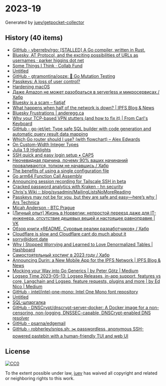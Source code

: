 # 2023-19

Generated by [juev/getpocket-collector](https://github.com/juev/getpocket-collector)

## History (40 items)

- [GitHub - yberreby/rgo: [STALLED] A Go compiler, written in Rust.](https://github.com/yberreby/rgo)
- [Bluesky, AT Protocol, and the exciting possibilities of URLs as usernames · parker higgins dot net](https://parkerhiggins.net/2023/05/bluesky-atproto-url-usernames/)
- [Some Things I Think · Collab Fund](https://collabfund.com/blog/thoughts/)
- [Untitled](https://www.buymeacoffee.com/sylumer/april-2023-1758392)
- [GitHub - gtramontina/ooze: 🧬 Go Mutation Testing](https://github.com/gtramontina/ooze)
- [Passkeys: A loss of user control?](https://lapcatsoftware.com/articles/2023/5/1.html)
- [Hardening macOS](https://www.bejarano.io/hardening-macos/)
- [Даже Amazon не может разобраться в serverless и микросервисах / Хабр](https://habr.com/ru/articles/733786/)
- [Bluesky is a scam – fiatjaf](https://fiatjaf.com/ab1127fb.html)
- [What happens when half of the network is down? | IPFS Blog & News](https://blog.ipfs.tech/2023-ipfs-unresponsive-nodes/)
- [Bluesky Frustrations | anderegg.ca](https://anderegg.ca/2023/05/09/bluesky-frustrations)
- [Why your TCP-based VPN stutters (and how to fix it) | From Carl's Keyboard](https://blog.carldong.me/2023/05/03/why-do-vpns.html)
- [GitHub - go-jet/jet: Type safe SQL builder with code generation and automatic query result data mapping](https://github.com/go-jet/jet)
- [Which Go router should I use? (with flowchart) – Alex Edwards](https://www.alexedwards.net/blog/which-go-router-should-i-use)
- [On Custom-Width Integer Types](https://alic.dev/blog/custom-bitwidth)
- [Julia 1.9 Highlights](https://julialang.org/blog/2023/04/julia-1.9-highlights/)
- [SSH quick and easy login setup • CAP5](https://cap5.nl/ssh-quick-and-easy-login-setup/)
- [Неочевидная причина, почему 90% ваших начинаний проваливаются, толком не начавшись / Хабр](https://habr.com/ru/articles/733792/)
- [The benefits of using a single configuration file](https://arslan.io/2023/05/10/the-benefits-of-using-a-single-init-lua-vimrc-file/)
- [Go arm64 Function Call Assembly](https://blog.felixge.de/go-arm64-function-call-assembly/)
- [Announcing session recording for Tailscale SSH in beta](https://tailscale.com/blog/session-recording-beta)
- [Cracked password analytics with Kraken - hn security](https://security.humanativaspa.it/cracked-password-analytics-with-kraken/)
- [Chris's Wiki :: blog/sysadmin/MailingListsNoMoreReading](https://utcc.utoronto.ca/~cks/space/blog/sysadmin/MailingListsNoMoreReading)
- [Passkeys may not be for you, but they are safe and easy—here’s why | Ars Technica](https://arstechnica.com/information-technology/2023/05/passkeys-may-not-be-for-you-but-they-are-safe-and-easy-heres-why/)
- [Micah Anderson - BTC Prague](https://www.btcprague.com/speakers/8408/)
- [[Личный опыт] Жизнь в Норвегии: непростой переезд даже для IT-инженера, отсутствие дешевых вещей и настоящее равноправие | VK](https://m.vk.com/@habr-lichnyi-opyt-zhizn-v-norvegii-neprostoi-pereezd-dazhe-dlya-i)
- [Обзор книги «README. Суровые реалии разработчиков» / Хабр](https://habr.com/ru/companies/piter/articles/734676/)
- [Cloudflare is slow and Cloudflare cant do much about it](https://hiranyey.dev/posts/cloudflare/)
- [sorry@idont.date](https://sorry.idont.date)
- [Why I Stopped Worrying and Learned to Love Denormalized Tables | Hashboard](https://hashboard.com/blog/why-i-stopped-worrying-and-learned-to-love-denormalized-tables)
- [Самостоятельный хостинг в 2023 году / Хабр](https://habr.com/ru/companies/sportmaster_lab/articles/734724/)
- [Announcing Durin: a New Mobile App for the IPFS Network | IPFS Blog & News](https://blog.ipfs.tech/announcing-durin/)
- [Mocking your Way into Go Generics | by Peter Götz | Medium](https://medium.com/@peter.gtz/mocking-your-way-into-go-generics-fdf8c2a41a18)
- [Logseq Time 2023–05–13: Logseq Releases, in-app support, features vs core, Langchain and Logseq, feature requests, plugins and more | by Ed Nico | Medium](https://ednico.medium.com/logseq-time-2023-05-13-logseq-releases-in-app-support-features-vs-core-langchain-and-logseq-e047b5a32f2a)
- [GitHub - intel/intel-one-mono: Intel One Mono font repository](https://github.com/intel/intel-one-mono)
- [Untitled](https://blog.chiselstrike.com/write-your-own-email-server-in-rust-36f4ff5b1956)
- [SQL-шпаргалка](https://antonz.ru/sql-cheatsheet/)
- [GitHub - DNSCrypt/dnscrypt-server-docker: A Docker image for a non-censoring, non-logging, DNSSEC-capable, DNSCrypt-enabled DNS resolver](https://github.com/DNSCrypt/dnscrypt-server-docker)
- [GitHub - psarna/edgemail](https://github.com/psarna/edgemail)
- [GitHub - robherley/snips.sh: ✂️ passwordless, anonymous SSH-powered pastebin with a human-friendly TUI and web UI](https://github.com/robherley/snips.sh)

## License

[![CC0](https://mirrors.creativecommons.org/presskit/buttons/88x31/svg/cc-zero.svg)](https://creativecommons.org/publicdomain/zero/1.0/)

To the extent possible under law, [juev](https://github.com/juev) has waived all copyright and related or neighboring rights to this work.
